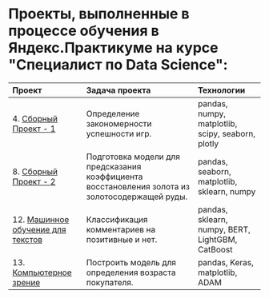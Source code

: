 # Проекты, выполненные в процессе обучения в Яндекс.Практикуме на курсе "Специалист по Data Science":

| Проект                          | Задача проекта                                                 | Технологии|
|:------------------------------|:-------------------------------------------------------------|:--------|
| 4. [Сборный Проект - 1](https://github.com/IvanLebedevdDS/yandex-practicum-projects/tree/main/Проект%205%20Определение%20критериев%20успешности%20компьютерных%20игр)| Определение закономерности успешности игр.| pandas, numpy, matplotlib, scipy, seaborn, plotly|
| 8. [Сборный Проект - 2](https://github.com/IvanLebedevdDS/yandex-practicum-projects/tree/main/Проект%209%20Восстановление%20золота%20из%20руды)| Подготовка модели для предсказания коэффициента восстановления золота из золотосодержащей руды.| pandas, seaborn, matplotlib, sklearn, numpy|
| 12. [Машинное обучение для текстов](https://github.com/IvanLebedevdDS/yandex-practicum-projects/tree/main/Проект%2013%20Определение%20токсичных%20комментариев)| Классификация комментариев на позитивные и нет.|pandas, sklearn, numpy, BERT, LightGBM, CatBoost|
| 13. [Компьютерное зрение](https://github.com/IvanLebedevdDS/yandex-practicum-projects/tree/main/Проект%2015%20Определение%20возраста%20покупателей)| Построить модель для определения возраста покупателя.|pandas, Keras, matplotlib, ADAM|
